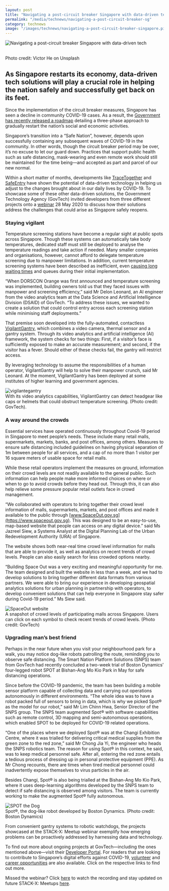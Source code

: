 ```yaml
---
layout: post
title: "Navigating a post-circuit breaker Singapore with data-driven tech"
permalink: "/media/technews/navigating-a-post-circuit-breaker-sg"
category: technews
image: "/images/technews/navigating-a-post-circuit-breaker-singapore.pic1.png"
---
```


![Navigating a post-circuit breaker Singapore with data-driven tech](/images/technews/navigating-a-post-circuit-breaker-singapore.pic1.png)

<br>Photo credit: Victor He on Unsplash

As Singapore restarts its economy, data-driven tech solutions will play a crucial role in helping the nation safely and successfully get back on its feet.
---

Since the implementation of the circuit breaker measures, Singapore has seen a decline in community COVID-19 cases. As a result, the [Government has recently released a roadmap](https://www.gov.sg/article/ending-circuit-breaker-phased-approach-to-resuming-activities-safely) detailing a three-phase approach to gradually restart the nation’s social and economic activities.

Singapore’s transition into a “Safe Nation”, however, depends upon successfully containing any subsequent waves of COVID-19 in the community. In other words, though the circuit breaker period may be over, it’s no excuse to let our guard down. Practices that support public health such as safe distancing, mask-wearing and even remote work should still be maintained for the time being—and accepted as part and parcel of our new normal.  

Within a short matter of months, developments like [TraceTogether](https://www.tracetogether.gov.sg) and [SafeEntry](https://www.safeentry.gov.sg/) have shown the potential of data-driven technology in helping us adjust to the changes brought about in our daily lives by COVID-19. To showcase some of these other data-driven solutions, the Government Technology Agency (GovTech) invited developers from three different projects onto a [webinar](https:/www.meetup.com/STACK-X-by-GovTech-Singapore/events/270783287/) 28 May 2020 to discuss how their solutions address the challenges that could arise as Singapore safely reopens.

### **Staying vigilant**

Temperature screening stations have become a regular sight at public spots across Singapore. Though these systems can automatically take body temperatures, dedicated staff must still be deployed to analyse the temperature readings and take action if needed. Many smaller companies and organisations, however, cannot afford to delegate temperature screening due to manpower limitations. In addition, current temperature screening systems have been described as inefficient, even [causing long waiting times](https://www.straitstimes.com/singapore/coronavirus-long-queues-formed-at-suntec-city-and-raffles-place-on-first-day-of) and queues during their initial implementation.     

“When DORSCON Orange was first announced and temperature screening was implemented, building owners told us that they faced issues with manpower and screening efficiency,” said Mr Delon Leonard, an AI engineer from the video analytics team at the Data Science and Artificial Intelligence Division (DSAID) of GovTech. “To address these issues, we wanted to create a solution that could control entry across each screening station while minimising staff deployments.”

That premise soon developed into the fully-automated, contactless [VigilantGantry](https://www.tech.gov.sg/media/technews/how-gt-developed-fit-for-purpose-temperature-scanners-part-2system), which combines a video camera, thermal sensor and a gantry system. Through its video analytics and artificial intelligence (AI) framework, the system checks for two things: First, if a visitor’s face is sufficiently exposed to make an accurate measurement; and second, if the visitor has a fever. Should either of these checks fail, the gantry will restrict access.

By leveraging technology to assume the responsibilities of a human operator, VigilantGantry will help to solve their manpower crunch, said Mr Leonard. At the moment, VigilantGantry has been deployed at some institutes of higher learning and government agencies.

![vigilantegantry](/images/technews/navigating-a-post-circuit-breaker-sg.pic2.png)<br>
With its video analytics capabilities, VigilantGantry can detect headgear like caps or helmets that could obstruct temperature screening. (Photo credit: GovTech).

### **A way around the crowds**

Essential services have operated continuously throughout Covid-19 period in Singapore to meet people’s needs. These include many retail malls, supermarkets, markets, banks, and post offices, among others. Measures to ensure safe distancing included guidelines on having physical separation of 1m between people for all services, and a cap of no more than 1 visitor per 16 square meters of usable space for retail malls. 

While these retail operators implement the measures on ground, information on their crowd levels are not readily available to the general public. Such information can help people make more informed choices on where or when to go to avoid crowds before they head out. Through this, it can also help relieve some pressure popular retail outlets face in crowd management.

“We collaborated with operators to bring together their crowd level information of malls, supermarkets, markets, and post offices and made it available to the public through [www.SpaceOut.gov.sg](https://www.spaceout.gov.sg). This was designed to be an easy-to-use, map-based website that people can access on any digital device.” said Ms Jazreel Siew, a Systems Analyst at the Digital Planning Lab of the Urban Redevelopment Authority (URA) of Singapore. 

The website shows both near-real time crowd level information for malls that are able to provide it, as well as analytics on recent trends of crowd levels. People can also easily search for less crowded options nearby. 

“Building Space Out was a very exciting and meaningful opportunity for me. The team designed and built the website in less than a week, and we had to develop solutions to bring together different data formats from various partners. We were able to bring our experience in developing geospatial analytics solutions for urban planning in partnership with operators, to develop convenient solutions that can help everyone in Singapore stay safer during Covid-19 period.” Ms Siew said.

![SpaceOut website](/images/technews/navigating-a-post-curcuit-breaker-sg.pic3.png)<br>
A snapshot of crowd levels of participating malls across Singapore. Users can click on each symbol to check recent trends of crowd levels. (Photo credit: GovTech)

### **Upgrading man’s best friend**

Perhaps in the near future when you visit your neighbourhood park for a walk, you may notice dog-like robots patrolling the route, reminding you to observe safe distancing. The Smart Nation Platform Solutions (SNPS) team from GovTech had recently concluded a two-week trial of Boston Dynamics’ four-legged robot SPOT at Bishan-Ang Mo Kio Park in May for safe distancing operations. 

Since before the COVID-19 pandemic, the team has been building a mobile sensor platform capable of collecting data and carrying out operations autonomously in different environments. “The whole idea was to have a robot packed full of sensors to bring in data, which is why we picked Spot® as the model for our robot,” said Mr Lim Chinn Hwa, Senior Director of the SNPS group.  The SNPS team augmented Spot® with software capabilities such as remote control, 3D mapping and semi-autonomous operations, which enabled SPOT to be deployed for COVID-19 related operations.

“One of the places where we deployed Spot® was at the Changi Exhibition Centre, where it was trialled for delivering critical medical supplies from the green zone to the red zone,” said Mr Chong Jia Yi, the engineer who heads the SNPS robotics team. The reason for using Spot® in this context, he said, was to keep medical personnel safe. After all, entering the red zone entails a tedious process of dressing up in personal protective equipment (PPE). As Mr Chong recounts, there are times when tired medical personnel could inadvertently expose themselves to virus particles in the air.  

Besides Changi, Spot® is also being trialled at the Bishan-Ang Mo Kio Park, where it uses deep-learning algorithms developed by the SNPS team to detect if safe distancing is observed among visitors. The team is currently working to make the augmented Spot® fully autonomous.

![SPOT the Dog](/images/technews/navigating-a-post-circuit-breaker-sg.pic4.png)<br>
Spot®, the dog-like robot developed by Boston Dynamics. (Photo credit: Boston Dynamics)

From convenient gantry systems to robotic watchdogs, the projects showcased at the STACK-X: Meetup webinar exemplify how emerging problems can be proactively addressed by harnessing data and technology.  

To find out more about ongoing projects at GovTech—including the ones mentioned above—visit their [Developer Portal](https://www.developer.gov.sg/). For readers that are looking to contribute to Singapore’s digital efforts against COVID-19, [volunteer](https://www.developer.gov.sg/covid-volunteering/) and [career opportunities](https://govtech.taleo.net/careersection/govtech_external/jobsearch.ftl) are also available. Click on the respective links to find out more.

Missed the webinar? Click [here](https://www.youtube.com/watch?v=-wtORFpvFCg&feature=youtu.be) to watch the recording and stay updated on future STACK-X: Meetups [here](https://go.gov.sg/meetup).
